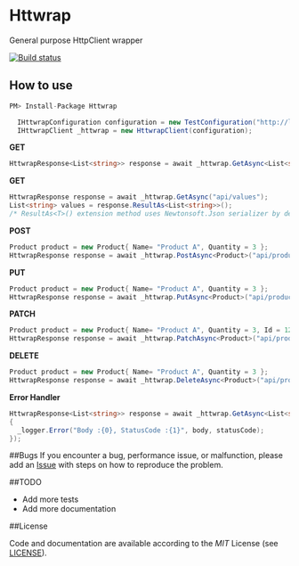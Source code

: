 # Httwrap
General purpose HttpClient wrapper

[![Build status](https://ci.appveyor.com/api/projects/status/vyg8a2lsw1jf9nki?svg=true)](https://ci.appveyor.com/project/ziyasal/httwrap)

## How to use  
```cs
PM> Install-Package Httwrap
```
```csharp
  IHttwrapConfiguration configuration = new TestConfiguration("http://localhost:9000/");
  IHttwrapClient _httwrap = new HttwrapClient(configuration);
```

**GET**  
```csharp
HttwrapResponse<List<string>> response = await _httwrap.GetAsync<List<string>>("api/values");
```

**GET**  
```csharp
HttwrapResponse response = await _httwrap.GetAsync("api/values");
List<string> values = response.ResultAs<List<string>>();
/* ResultAs<T>() extension method uses Newtonsoft.Json serializer by default.To use your own serializer set JExtensions.Serializer = new YourCustomSerializerImpl();*/
```

**POST**  
```csharp
Product product = new Product{ Name= "Product A", Quantity = 3 };
HttwrapResponse response = await _httwrap.PostAsync<Product>("api/products",product);
```

**PUT**  
```csharp
Product product = new Product{ Name= "Product A", Quantity = 3 };
HttwrapResponse response = await _httwrap.PutAsync<Product>("api/products",product);
```

**PATCH**  
```csharp
Product product = new Product{ Name= "Product A", Quantity = 3, Id = 12};
HttwrapResponse response = await _httwrap.PatchAsync<Product>("api/products",product);
```

**DELETE**  
```csharp
Product product = new Product{ Name= "Product A", Quantity = 3 };
HttwrapResponse response = await _httwrap.DeleteAsync<Product>("api/products/1");
```


**Error Handler**  
```csharp
HttwrapResponse<List<string>> response = await _httwrap.GetAsync<List<string>>("api/values",  (statusCode, body) =>
{
  _logger.Error("Body :{0}, StatusCode :{1}", body, statusCode);
});
```

##Bugs
If you encounter a bug, performance issue, or malfunction, please add an [Issue](https://github.com/ziyasal/Httwrap/issues) with steps on how to reproduce the problem.

##TODO
- Add more tests
- Add more documentation

##License

Code and documentation are available according to the *MIT* License (see [LICENSE](https://github.com/ziyasal/Httwrap/blob/master/LICENSE)).
